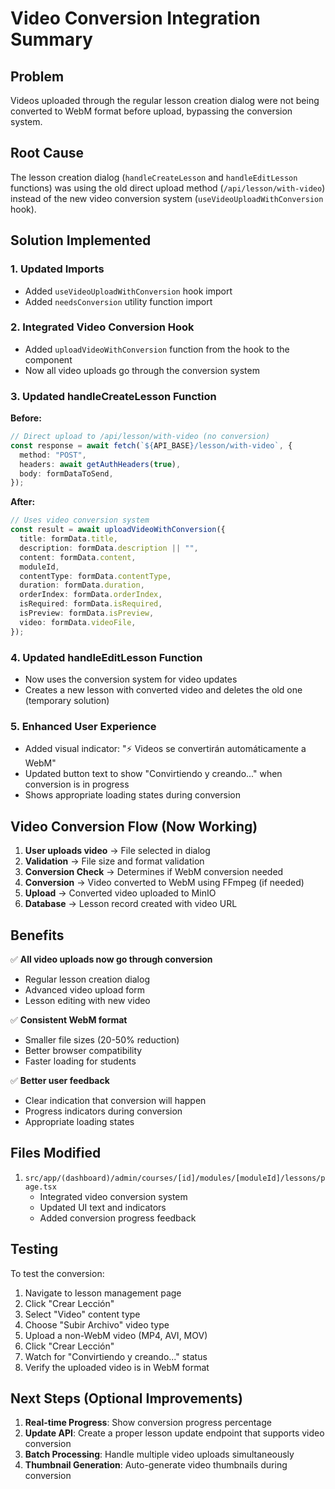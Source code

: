 # Video Conversion Integration Summary

## Problem

Videos uploaded through the regular lesson creation dialog were not being converted to WebM format before upload, bypassing the conversion system.

## Root Cause

The lesson creation dialog (`handleCreateLesson` and `handleEditLesson` functions) was using the old direct upload method (`/api/lesson/with-video`) instead of the new video conversion system (`useVideoUploadWithConversion` hook).

## Solution Implemented

### 1. Updated Imports

- Added `useVideoUploadWithConversion` hook import
- Added `needsConversion` utility function import

### 2. Integrated Video Conversion Hook

- Added `uploadVideoWithConversion` function from the hook to the component
- Now all video uploads go through the conversion system

### 3. Updated handleCreateLesson Function

**Before:**

```typescript
// Direct upload to /api/lesson/with-video (no conversion)
const response = await fetch(`${API_BASE}/lesson/with-video`, {
  method: "POST",
  headers: await getAuthHeaders(true),
  body: formDataToSend,
});
```

**After:**

```typescript
// Uses video conversion system
const result = await uploadVideoWithConversion({
  title: formData.title,
  description: formData.description || "",
  content: formData.content,
  moduleId,
  contentType: formData.contentType,
  duration: formData.duration,
  orderIndex: formData.orderIndex,
  isRequired: formData.isRequired,
  isPreview: formData.isPreview,
  video: formData.videoFile,
});
```

### 4. Updated handleEditLesson Function

- Now uses the conversion system for video updates
- Creates a new lesson with converted video and deletes the old one (temporary solution)

### 5. Enhanced User Experience

- Added visual indicator: "⚡ Videos se convertirán automáticamente a WebM"
- Updated button text to show "Convirtiendo y creando..." when conversion is in progress
- Shows appropriate loading states during conversion

## Video Conversion Flow (Now Working)

1. **User uploads video** → File selected in dialog
2. **Validation** → File size and format validation
3. **Conversion Check** → Determines if WebM conversion needed
4. **Conversion** → Video converted to WebM using FFmpeg (if needed)
5. **Upload** → Converted video uploaded to MinIO
6. **Database** → Lesson record created with video URL

## Benefits

✅ **All video uploads now go through conversion**

- Regular lesson creation dialog
- Advanced video upload form
- Lesson editing with new video

✅ **Consistent WebM format**

- Smaller file sizes (20-50% reduction)
- Better browser compatibility
- Faster loading for students

✅ **Better user feedback**

- Clear indication that conversion will happen
- Progress indicators during conversion
- Appropriate loading states

## Files Modified

1. `src/app/(dashboard)/admin/courses/[id]/modules/[moduleId]/lessons/page.tsx`
   - Integrated video conversion system
   - Updated UI text and indicators
   - Added conversion progress feedback

## Testing

To test the conversion:

1. Navigate to lesson management page
2. Click "Crear Lección"
3. Select "Video" content type
4. Choose "Subir Archivo" video type
5. Upload a non-WebM video (MP4, AVI, MOV)
6. Click "Crear Lección"
7. Watch for "Convirtiendo y creando..." status
8. Verify the uploaded video is in WebM format

## Next Steps (Optional Improvements)

1. **Real-time Progress**: Show conversion progress percentage
2. **Update API**: Create a proper lesson update endpoint that supports video conversion
3. **Batch Processing**: Handle multiple video uploads simultaneously
4. **Thumbnail Generation**: Auto-generate video thumbnails during conversion
